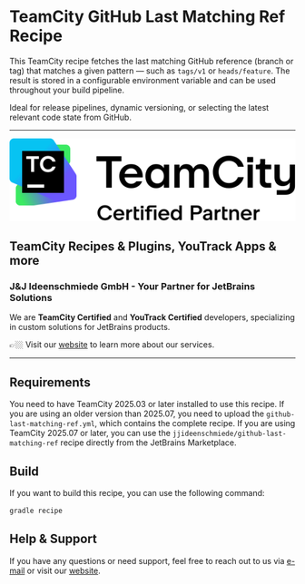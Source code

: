 # TeamCity GitHub Last Matching Ref Recipe

This TeamCity recipe fetches the last matching GitHub reference (branch or tag) that matches a given pattern — such as `tags/v1` or `heads/feature`. The result is stored in a configurable environment variable and can be used throughout your build pipeline.

Ideal for release pipelines, dynamic versioning, or selecting the latest relevant code state from GitHub.

---

<picture>
  <source media="(prefers-color-scheme: dark)" srcset="docs/images/teamcity-certified-partner-white.svg">
  <img src="docs/images/teamcity-certified-partner-black.svg" alt="TeamCity Certified Partner">
</picture>

## TeamCity Recipes & Plugins, YouTrack Apps & more

### J&J Ideenschmiede GmbH - Your Partner for JetBrains Solutions

We are **TeamCity Certified** and **YouTrack Certified** developers, specializing in custom solutions for JetBrains products.

👉🏼 Visit our [website](https://www.jj-ideenschmiede.de) to learn more about our services.

---

## Requirements

You need to have TeamCity 2025.03 or later installed to use this recipe. If you are using an older version than 2025.07, you need to upload the `github-last-matching-ref.yml`, which contains the complete recipe. If you are using TeamCity 2025.07 or later, you can use the `jjideenschmiede/github-last-matching-ref` recipe directly from the JetBrains Marketplace.

## Build

If you want to build this recipe, you can use the following command:

```bash
gradle recipe
```

## Help & Support

If you have any questions or need support, feel free to reach out to us via [e-mail](mailto:support@jj-ideenschmiede.de) or visit our [website](https://www.jj-ideenschmiede.de).
